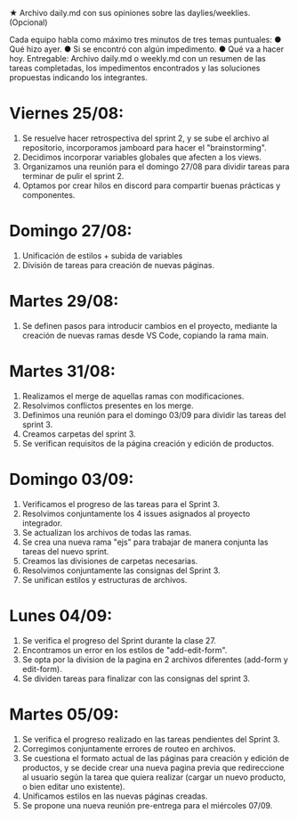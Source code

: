★ Archivo daily.md con sus opiniones sobre las daylies/weeklies. (Opcional)

Cada equipo habla como máximo tres minutos de tres temas puntuales:
● Qué hizo ayer.
● Si se encontró con algún impedimento.
● Qué va a hacer hoy.
Entregable: Archivo daily.md o weekly.md con un resumen de las tareas completadas,
los impedimentos encontrados y las soluciones propuestas indicando los integrantes.

# Viernes 25/08:

1. Se resuelve hacer retrospectiva del sprint 2, y se sube el archivo al repositorio, incorporamos jamboard para hacer el "brainstorming".
2. Decidimos incorporar variables globales que afecten a los views.
3. Organizamos una reunión para el domingo 27/08 para dividir tareas para terminar de pulir el sprint 2.
4. Optamos por crear hilos en discord para compartir buenas prácticas y componentes.

# Domingo 27/08:

1. Unificación de estilos + subida de variables
2. División de tareas para creación de nuevas páginas.

# Martes 29/08:

1. Se definen pasos para introducir cambios en el proyecto, mediante la creación de nuevas ramas desde VS Code, copiando la rama main.

# Martes 31/08:

1. Realizamos el merge de aquellas ramas con modificaciones.
2. Resolvimos conflictos presentes en los merge.
3. Definimos una reunión para el domingo 03/09 para dividir las tareas del sprint 3.
4. Creamos carpetas del sprint 3.
5. Se verifican requisitos de la página creación y edición de productos.

# Domingo 03/09:

1. Verificamos el progreso de las tareas para el Sprint 3.
2. Resolvimos conjuntamente los 4 issues asignados al proyecto integrador.
3. Se actualizan los archivos de todas las ramas.
4. Se crea una nueva rama "ejs" para trabajar de manera conjunta las tareas del nuevo sprint.
5. Creamos las divisiones de carpetas necesarias.
6. Resolvimos conjuntamente las consignas del Sprint 3.
7. Se unifican estilos y estructuras de archivos.

# Lunes 04/09:

1. Se verifica el progreso del Sprint durante la clase 27.
2. Encontramos un error en los estilos de "add-edit-form".
3. Se opta por la division de la pagina en 2 archivos diferentes (add-form y edit-form).
4. Se dividen tareas para finalizar con las consignas del sprint 3.

# Martes 05/09:

1. Se verifica el progreso realizado en las tareas pendientes del Sprint 3.
2. Corregimos conjuntamente errores de routeo en archivos.
3. Se cuestiona el formato actual de las páginas para creación y edición de productos, y se decide crear una nueva pagina previa que redireccione al usuario según la tarea que quiera realizar (cargar un nuevo producto, o bien editar uno existente).
4. Unificamos estilos en las nuevas páginas creadas.
5. Se propone una nueva reunión pre-entrega para el miércoles 07/09.
